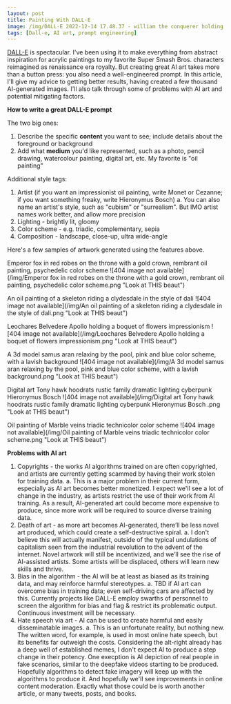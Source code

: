 ```yaml
---
layout: post
title: Painting With DALL·E
image: /img/DALL·E 2022-12-14 17.48.37 - william the conquerer holding a boquet of flowers impressionism.png
tags: [Dall-e, AI art, prompt engineering]
---
```


[DALL-E](https://openai.com/dall-e-2/) is spectacular. I've been using it to make everything from abstract inspiration for acrylic paintings to my favorite Super Smash Bros. characters reimagined as renaissance era royalty. But creating great AI art takes more than a button press: you also need a well-engineered prompt. In this article, I'll give my advice to getting better results, having created a few thousand AI-generated images. I'll also talk through some of problems with AI art and potential mitigating factors.

**How to write a great DALL-E prompt**

The two big ones:
1. Describe the specific **content** you want to see; include details about the foreground or background
2. Add what **medium** you'd like represented, such as a photo, pencil drawing, watercolour painting, digital art, etc. My favorite is "oil painting"

Additional style tags:  
1. Artist (if you want an impressionist oil painting, write Monet or Cezanne; if you want something freaky, write Hieronymus Bosch)
    a. You can also name an artist's style, such as "cubism" or "surrealism". But IMO artist names work better, and allow more precision
2. Lighting - brightly lit, gloomy
3. Color scheme - e.g. triadic, complementary, sepia
4. Composition - landscape, close-up, ultra wide-angle

Here's a few samples of artwork generated using the features above.

Emperor fox in red robes on the throne with a gold crown, rembrant oil painting, psychedelic color scheme
![404 image not available](/img/Emperor fox in red robes on the throne with a gold crown, rembrant oil painting, psychedelic color scheme.png "Look at THIS beaut")

An oil painting of a skeleton riding a clydesdale in the style of dali
![404 image not available](/img/An oil painting of a skeleton riding a clydesdale in the style of dali.png "Look at THIS beaut")

Leochares Belvedere Apollo holding a boquet of flowers impressionism
![404 image not available](/img/Leochares Belvedere Apollo holding a boquet of flowers impressionism.png "Look at THIS beaut")

A 3d model samus aran relaxing by the pool, pink and blue color scheme, with a lavish background
![404 image not available](/img/A 3d model samus aran relaxing by the pool, pink and blue color scheme, with a lavish background.png "Look at THIS beaut")

Digital art Tony hawk hoodrats rustic family dramatic lighting cyberpunk Hieronymus Bosch
![404 image not available](/img/Digital art Tony hawk hoodrats rustic family dramatic lighting cyberpunk Hieronymus Bosch .png "Look at THIS beaut")

Oil painting of Marble veins triadic technicolor color scheme
![404 image not available](/img/Oil painting of Marble veins triadic technicolor color scheme.png "Look at THIS beaut")

**Problems with AI art**
1. Copyrights - the works AI algorithms trained on are often copyrighted, and artists are currently getting scammed by having their work stolen for training data.
    a. This is a major problem in their current form, especially as AI art becomes better monetized. I expect we'll see a lot of change in the industry, as artists restrict the use of their work from AI training. As a result, AI-generated art could become more expensive to produce, since more work will be required to source diverse training data.
2. Death of art - as more art becomes AI-generated, there’ll be less novel art produced, which could create a self-destructive spiral.
    a. I don't believe this will actually manifest, outside of the typical undulations of capitalism seen from the industrial revolution to the advent of the internet. Novel artwork will still be incentivized, and we’ll see the rise of AI-assisted artists. Some artists will be displaced, others will learn new skills and thrive.
3. Bias in the algorithm - the AI will be at least as biased as its training data, and may reinforce harmful stereotypes.
    a. TBD if AI art can overcome bias in training data; even self-driving cars are affected by this. Currently projects like DALL-E employ swarths of personnel to screen the algorithm for bias and flag & restrict its problematic output. Continuous investment will be necessary.
4. Hate speech via art - AI can be used to create harmful and easily disseminatable images.
    a. This is an unfortunate reality, but nothing new. The written word, for example, is used in most online hate speech, but its benefits far outweigh the costs. Considering the alt-right already has a deep well of established memes, I don't expect AI to produce a step change in their potency. One execption is AI depiction of real people in fake scenarios, similar to the deepfake videos starting to be produced. Hopefully algorithms to detect fake imagery will keep up with the algorithms to produce it. And hopefully we'll see improvements in online content moderation. Exactly what those could be is worth another article, or many tweets, posts, and books.

